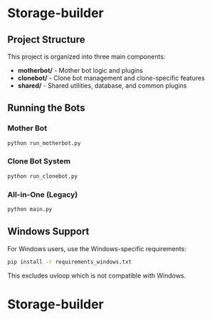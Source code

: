 # Storage-builder

## Project Structure

This project is organized into three main components:

- **motherbot/** - Mother bot logic and plugins
- **clonebot/** - Clone bot management and clone-specific features  
- **shared/** - Shared utilities, database, and common plugins

## Running the Bots

### Mother Bot
```bash
python run_motherbot.py
```

### Clone Bot System
```bash
python run_clonebot.py
```

### All-in-One (Legacy)
```bash
python main.py
```

## Windows Support

For Windows users, use the Windows-specific requirements:
```bash
pip install -r requirements_windows.txt
```

This excludes uvloop which is not compatible with Windows.

# Storage-builder
